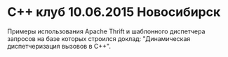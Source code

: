 # C++ клуб 10.06.2015 Новосибирск

Примеры использования Apache Thrift и шаблонного диспетчера запросов на базе которых строился доклад: "Динамическая диспетчеризация вызовов в C++".
